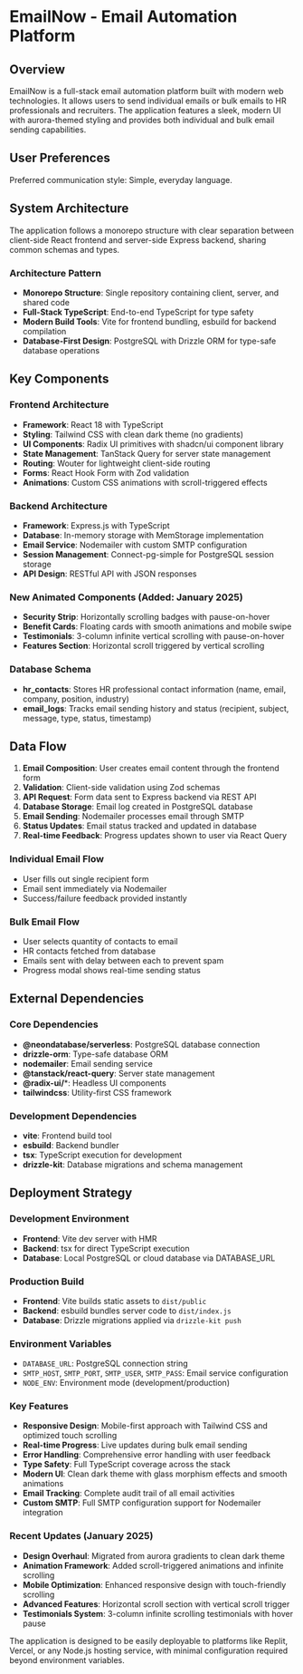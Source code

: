 # EmailNow - Email Automation Platform

## Overview

EmailNow is a full-stack email automation platform built with modern web technologies. It allows users to send individual emails or bulk emails to HR professionals and recruiters. The application features a sleek, modern UI with aurora-themed styling and provides both individual and bulk email sending capabilities.

## User Preferences

Preferred communication style: Simple, everyday language.

## System Architecture

The application follows a monorepo structure with clear separation between client-side React frontend and server-side Express backend, sharing common schemas and types.

### Architecture Pattern
- **Monorepo Structure**: Single repository containing client, server, and shared code
- **Full-Stack TypeScript**: End-to-end TypeScript for type safety
- **Modern Build Tools**: Vite for frontend bundling, esbuild for backend compilation
- **Database-First Design**: PostgreSQL with Drizzle ORM for type-safe database operations

## Key Components

### Frontend Architecture
- **Framework**: React 18 with TypeScript
- **Styling**: Tailwind CSS with clean dark theme (no gradients)
- **UI Components**: Radix UI primitives with shadcn/ui component library
- **State Management**: TanStack Query for server state management
- **Routing**: Wouter for lightweight client-side routing
- **Forms**: React Hook Form with Zod validation
- **Animations**: Custom CSS animations with scroll-triggered effects

### Backend Architecture
- **Framework**: Express.js with TypeScript
- **Database**: In-memory storage with MemStorage implementation
- **Email Service**: Nodemailer with custom SMTP configuration
- **Session Management**: Connect-pg-simple for PostgreSQL session storage
- **API Design**: RESTful API with JSON responses

### New Animated Components (Added: January 2025)
- **Security Strip**: Horizontally scrolling badges with pause-on-hover
- **Benefit Cards**: Floating cards with smooth animations and mobile swipe
- **Testimonials**: 3-column infinite vertical scrolling with pause-on-hover
- **Features Section**: Horizontal scroll triggered by vertical scrolling

### Database Schema
- **hr_contacts**: Stores HR professional contact information (name, email, company, position, industry)
- **email_logs**: Tracks email sending history and status (recipient, subject, message, type, status, timestamp)

## Data Flow

1. **Email Composition**: User creates email content through the frontend form
2. **Validation**: Client-side validation using Zod schemas
3. **API Request**: Form data sent to Express backend via REST API
4. **Database Storage**: Email log created in PostgreSQL database
5. **Email Sending**: Nodemailer processes email through SMTP
6. **Status Updates**: Email status tracked and updated in database
7. **Real-time Feedback**: Progress updates shown to user via React Query

### Individual Email Flow
- User fills out single recipient form
- Email sent immediately via Nodemailer
- Success/failure feedback provided instantly

### Bulk Email Flow
- User selects quantity of contacts to email
- HR contacts fetched from database
- Emails sent with delay between each to prevent spam
- Progress modal shows real-time sending status

## External Dependencies

### Core Dependencies
- **@neondatabase/serverless**: PostgreSQL database connection
- **drizzle-orm**: Type-safe database ORM
- **nodemailer**: Email sending service
- **@tanstack/react-query**: Server state management
- **@radix-ui/***: Headless UI components
- **tailwindcss**: Utility-first CSS framework

### Development Dependencies
- **vite**: Frontend build tool
- **esbuild**: Backend bundler
- **tsx**: TypeScript execution for development
- **drizzle-kit**: Database migrations and schema management

## Deployment Strategy

### Development Environment
- **Frontend**: Vite dev server with HMR
- **Backend**: tsx for direct TypeScript execution
- **Database**: Local PostgreSQL or cloud database via DATABASE_URL

### Production Build
- **Frontend**: Vite builds static assets to `dist/public`
- **Backend**: esbuild bundles server code to `dist/index.js`
- **Database**: Drizzle migrations applied via `drizzle-kit push`

### Environment Variables
- `DATABASE_URL`: PostgreSQL connection string
- `SMTP_HOST`, `SMTP_PORT`, `SMTP_USER`, `SMTP_PASS`: Email service configuration
- `NODE_ENV`: Environment mode (development/production)

### Key Features
- **Responsive Design**: Mobile-first approach with Tailwind CSS and optimized touch scrolling
- **Real-time Progress**: Live updates during bulk email sending
- **Error Handling**: Comprehensive error handling with user feedback
- **Type Safety**: Full TypeScript coverage across the stack
- **Modern UI**: Clean dark theme with glass morphism effects and smooth animations
- **Email Tracking**: Complete audit trail of all email activities
- **Custom SMTP**: Full SMTP configuration support for Nodemailer integration

### Recent Updates (January 2025)
- **Design Overhaul**: Migrated from aurora gradients to clean dark theme
- **Animation Framework**: Added scroll-triggered animations and infinite scrolling
- **Mobile Optimization**: Enhanced responsive design with touch-friendly scrolling
- **Advanced Features**: Horizontal scroll section with vertical scroll trigger
- **Testimonials System**: 3-column infinite scrolling testimonials with hover pause

The application is designed to be easily deployable to platforms like Replit, Vercel, or any Node.js hosting service, with minimal configuration required beyond environment variables.